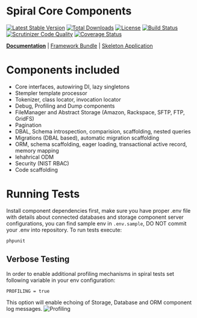 Spiral Core Components
================================

[![Latest Stable Version](https://poser.pugx.org/spiral/components/v/stable)](https://packagist.org/packages/spiral/components) 
[![Total Downloads](https://poser.pugx.org/spiral/components/downloads)](https://packagist.org/packages/spiral/components)
[![License](https://poser.pugx.org/spiral/components/license)](https://packagist.org/packages/spiral/components)
[![Build Status](https://travis-ci.org/spiral/components.svg?branch=master)](https://travis-ci.org/spiral/components)
[![Scrutinizer Code Quality](https://scrutinizer-ci.com/g/spiral/components/badges/quality-score.png)](https://scrutinizer-ci.com/g/spiral/components/?branch=master)
[![Coverage Status](https://coveralls.io/repos/github/spiral/components/badge.svg?branch=feature/pre-split)](https://coveralls.io/github/spiral/components?branch=feature/pre-split)

<b>[Documentation](http://spiral-framework.com/guide)</b> | [Framework Bundle](https://github.com/spiral/spiral) | [Skeleton Application](https://github.com/spiral/application)

# Components included
  - Core interfaces, autowiring DI, lazy singletons
  - Stempler template processor
  - Tokenizer, class locator, invocation locator
  - Debug, Profiling and Dump components
  - FileManager and Abstract Storage (Amazon, Rackspace, SFTP, FTP, GridFS)
  - Pagination
  - DBAL, Schema introspection, comparision, scaffolding, nested queries
  - Migrations (DBAL based), automatic migration scaffolding
  - ORM, schema scaffolding, eager loading, transactional active record, memory mapping
  - Iehahrical ODM
  - Security (NIST RBAC)
  - Code scaffolding

# Running Tests
Install component dependencies first, make sure you have proper .env file with details about
connected databases and storage component server configurations, you can find sample env in `.env.sample`,
DO NOT commit your .env into repository. To run tests execute:

```
phpunit
```

## Verbose Testing
In order to enable additional profiling mechanisms in spiral tests set following variable in your 
env configuration:

```
PROFILING = true
```

This option will enable echoing of Storage, Database and ORM component log messages.
![Profiling](http://image.prntscr.com/image/539b6b6ae59a4aceaf86bf1747c994fb.png)
